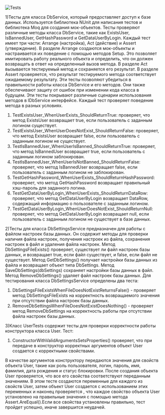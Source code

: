 ![Tests](https://user-images.githubusercontent.com/119236151/232862531-60158ac8-cbfb-43e1-97ce-f22f742f09d7.png)


1)Тесты для класса DbService, который предоставляет доступ к базе данных. Используется библиотека NUnit для написания тестов и библиотека Moq для создания мок-объектов.
Тесты проверяют различные методы класса DbService, такие как ExistsUser, IsBannedUser, GetHashPassword и GetDataUserByLogin. Каждый тест имеет три части: Arrange (настройка), Act (действие) и Assert (утверждение).
В разделе Arrange создаются мок-объекты и настраивается их поведение с помощью методов Setup. Это позволяет имитировать работу реального объекта и определить, что он должен возвращать в ответ на определенный вызов метода.
В разделе Act вызывается тестируемый метод и сохраняется его результат.
В разделе Assert проверяется, что результат тестируемого метода соответствует ожидаемому результату.
Эти тесты позволяют убедиться в правильности работы класса DbService и его методов. Они также обеспечивают защиту от ошибок при изменении кода класса в будущем.
Эти тесты покрывают различные сценарии использования методов в IDbService интерфейсе. Каждый тест проверяет поведение метода в разных условиях.
1.	TestExistsUser_WhenUserExists_ShouldReturnTrue: проверяет, что метод ExistsUser возвращает true, если пользователь с заданным логином существует.
2.	TestExistsUser_WhenUserDoesNotExist_ShouldReturnFalse: проверяет, что метод ExistsUser возвращает false, если пользователь с заданным логином не существует.
3.	TestIsBannedUser_WhenUserIsBanned_ShouldReturnTrue: проверяет, что метод IsBannedUser возвращает true, если пользователь с заданным логином заблокирован.
4.	TestIsBannedUser_WhenUserIsNotBanned_ShouldReturnFalse: проверяет, что метод IsBannedUser возвращает false, если пользователь с заданным логином не заблокирован.
5.	TestGetHashPassword_WhenUserExists_ShouldReturnHashPassword: проверяет, что метод GetHashPassword возвращает правильный хэш-пароль для заданного логина.
6.	TestGetDataUserByLogin_WhenUserExists_ShouldReturnDataRow: проверяет, что метод GetDataUserByLogin возвращает DataRow, содержащий информацию о пользователе с заданным логином.
7.	TestGetDataUserByLogin_WhenUserDoesNotExist_ShouldReturnNull: проверяет, что метод GetDataUserByLogin возвращает null, если пользователь с заданным логином не существует в базе данных.


2)Тесты для класса DbSettingsService предназначен для работы с файлом настроек базы данных. Он содержит методы для проверки наличия файла настроек, получения настроек из файла, сохранения настроек в файл и удаления файла настроек.
Метод DbSettingsFileExists() проверяет, существует ли файл настроек базы данных, и возвращает true, если файл существует, и false, если файл не существует.
Метод GetDbSettings() получает настройки базы данных из файла и возвращает объект типа DbSettings.
Метод SaveDbSettings(dbSettings) сохраняет настройки базы данных в файл.
Метод RemoveDbSettings() удаляет файл настроек базы данных.
Для тестирования класса DbSettingsService определены два теста:
1. DbSettingsFileExistsWhenFileDoesNotExistReturnsFalse() - проверяет метод DbSettingsFileExists на корректность возвращаемого значения при отсутствии файла настроек базы данных.
2. RemoveDbSettingsWhenFileDoesNotExistDoesNothing() - проверяет метод RemoveDbSettings на корректность работы при отсутствии файла настроек базы данных.

3)Класс UserTests содержит тесты для проверки корректности работы конструктора класса User. Тест:
1.  ConstructorWithValidArgumentsSetsProperties() проверяет, что при передаче в конструктор корректных аргументов объект User создается с корректными свойствами.
  
 В качестве аргументов конструктору передаются значения для свойств объекта User, такие как роль пользователя, логин, пароль, имя, фамилия, дата рождения и статус блокировки. После создания объекта User проверяется, что все его свойства соответствуют переданным значениям.
В этом тесте создаются переменные для каждого из  свойств User, затем объект User создается с использованием этих переменных и наконец проверяется , что каждое свойство объекта User установлено на правильные значения с помощью метода Assert.AreEqual().Если все свойства установлены правильно, тест пройдет успешно, иначе завершится неудачей.
